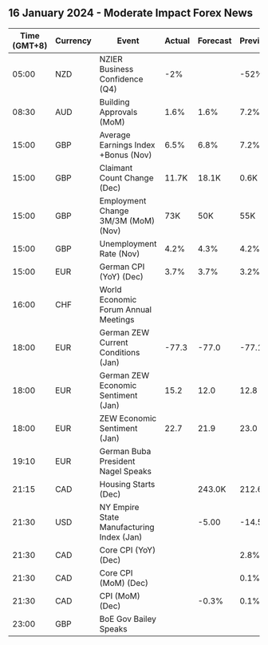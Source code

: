 ## 16 January 2024 - Moderate Impact Forex News

| Time (GMT+8) | Currency | Event | Actual | Forecast | Previous |
|------|----------|-------|--------|----------|----------|
| 05:00 | NZD | NZIER Business Confidence (Q4) | -2% |  | -52% |
| 08:30 | AUD | Building Approvals (MoM) | 1.6% | 1.6% | 7.2% |
| 15:00 | GBP | Average Earnings Index +Bonus (Nov) | 6.5% | 6.8% | 7.2% |
| 15:00 | GBP | Claimant Count Change (Dec) | 11.7K | 18.1K | 0.6K |
| 15:00 | GBP | Employment Change 3M/3M (MoM) (Nov) | 73K | 50K | 55K |
| 15:00 | GBP | Unemployment Rate (Nov) | 4.2% | 4.3% | 4.2% |
| 15:00 | EUR | German CPI (YoY) (Dec) | 3.7% | 3.7% | 3.2% |
| 16:00 | CHF | World Economic Forum Annual Meetings |  |  |  |
| 18:00 | EUR | German ZEW Current Conditions (Jan) | -77.3 | -77.0 | -77.1 |
| 18:00 | EUR | German ZEW Economic Sentiment (Jan) | 15.2 | 12.0 | 12.8 |
| 18:00 | EUR | ZEW Economic Sentiment (Jan) | 22.7 | 21.9 | 23.0 |
| 19:10 | EUR | German Buba President Nagel Speaks |  |  |  |
| 21:15 | CAD | Housing Starts (Dec) |  | 243.0K | 212.6K |
| 21:30 | USD | NY Empire State Manufacturing Index (Jan) |  | -5.00 | -14.50 |
| 21:30 | CAD | Core CPI (YoY) (Dec) |  |  | 2.8% |
| 21:30 | CAD | Core CPI (MoM) (Dec) |  |  | 0.1% |
| 21:30 | CAD | CPI (MoM) (Dec) |  | -0.3% | 0.1% |
| 23:00 | GBP | BoE Gov Bailey Speaks |  |  |  |

